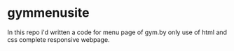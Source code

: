 # gymmenusite
In this repo i'd written a code for menu page of gym.by only use of html and css complete responsive webpage.
